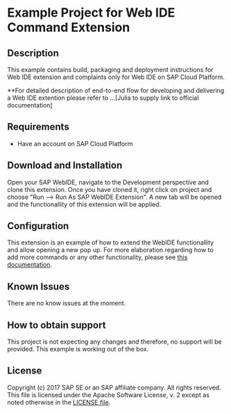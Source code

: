 # Example Project for Web IDE Command Extension 

## Description

This example contains build, packaging and deployment instructions for Web IDE extension and complaints only for Web IDE on SAP Cloud Platform.

**For detailed description of end-to-end flow for developing and delivering a Web IDE extention please refer to ...[Julia to supply link to official documentation]


## Requirements

* Have an account on SAP Cloud Platform

## Download and Installation

Open your SAP WebIDE, navigate to the Development perspective and clone this extension. Once you have cloned it, right click on project and choose "Run --> Run As SAP WebIDE Extension".
A new tab will be opened and the functionallity of this extension will be applied.

## Configuration

This extension is an example of how to extend the WebIDE functionallity and allow opening a new pop up. For more elaboration regarding how to add more commands or any other functionality, please see [this documentation](https://sdk-sapwebide.dispatcher.hana.ondemand.com/index.html#/topic/4a5a02764ba445cc95fafbbed3235d6e).

## Known Issues

There are no know issues at the moment.

## How to obtain support

This project is not expecting any changes and therefore, no support will be provided. This example is working out of the box.

## License

Copyright (c) 2017 SAP SE or an SAP affiliate company. All rights reserved.
This file is licensed under the Apache Software License, v. 2 except as noted otherwise in the [LICENSE file](./LICENSE).
